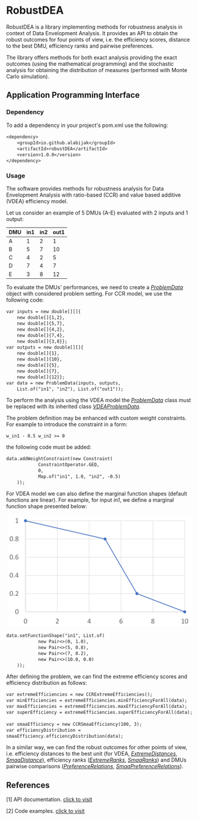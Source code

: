 # RobustDEA

RobustDEA is a library implementing methods for robustness analysis in context of Data Envelopment Analysis.
It provides an API to obtain the robust outcomes for four points of view, i.e. the efficiency
scores, distance to the best DMU, efficiency ranks and pairwise preferences.

The library offers methods for both exact analysis providing the exact outcomes (using the mathematical programming)
and the stochastic analysis for obtaining the distribution of measures (performed with Monte Carlo simulation).

## Application Programming Interface

### Dependency

To add a dependency in your project's pom.xml use the following:

    <dependency>
        <groupId>io.github.alabijak</groupId>
        <artifactId>robustDEA</artifactId>
        <version>1.0.0</version>
    </dependency>

### Usage

The software provides methods for robustness analysis for Data Envelopment Analysis with ratio-based (CCR)
and value based additive (VDEA) efficiency model.

Let us consider an example of 5 DMUs (A-E) evaluated with 2 inputs and 1 output:

| DMU | in1 | in2 | out1 |
|-----|-----|-----|------|
| A   | 1   | 2   | 1    |
| B   | 5   | 7   | 10   |
| C   | 4   | 2   | 5    |
| D   | 7   | 4   | 7    |
| E   | 3   | 8   | 12   |

To evaluate the DMUs' performances, we need to create a
_[ProblemData](https://alabijak.github.io/robustDEA/put/dea/robustness/ProblemData.html)_
object with considered problem setting. For CCR model, we use the following code:

    var inputs = new double[][]{
        new double[]{1,2},
        new double[]{5,7},
        new double[]{4,2},
        new double[]{7,4},
        new double[]{3,8}};
    var outputs = new double[][]{
        new double[]{1},
        new double[]{10},
        new double[]{5},
        new double[]{7},
        new double[]{12}};
    var data = new ProblemData(inputs, outputs, 
        List.of("in1", "in2"), List.of("out1"));

To perform the analysis using the VDEA model
the _[ProblemData](https://alabijak.github.io/robustDEA/put/dea/robustness/ProblemData.html)_ class must be
replaced
with
its inherited class
_[VDEAProblemData](https://alabijak.github.io/robustDEA/put/dea/robustness/VDEAProblemData.html)_.

The problem definition may be enhanced with custom weight constraints. For example to
introduce the constraint in a form:

    w_in1 - 0.5 w_in2 >= 0

the following code must be added:

    data.addWeightConstraint(new Constraint(
                ConstraintOperator.GEQ,
                0,
                Map.of("in1", 1.0, "in2", -0.5)
        ));

For VDEA model we can also define the marginal function shapes (default functions are linear).
For example, for input _in1_, we define a marginal function shape presented below:

<img src="doc/in1.png" alt="marginal function shape for in1" width="500"/>

    data.setFunctionShape("in1", List.of(
                new Pair<>(0, 1.0),
                new Pair<>(5, 0.8),
                new Pair<>(7, 0.2),
                new Pair<>(10.0, 0.0)
        ));

After defining the problem, we can find the extreme efficiency scores and efficiency distribution
as follows:

    var extremeEfficiencies = new CCRExtremeEfficiencies();
    var minEfficiencies = extremeEfficiencies.minEfficiencyForAll(data);
    var maxEfficiencies = extremeEfficiencies.maxEfficiencyForAll(data);
    var superEfficiency = extremeEfficiencies.superEfficiencyForAll(data);
    
    var smaaEfficiency = new CCRSmaaEfficiency(100, 3);
    var efficiencyDistribution = smaaEfficiency.efficiencyDistribution(data);

In a similar way, we can find the robust outcomes for other points of view, i.e.
efficiency distances to the best unit (for VDEA,
_[ExtremeDistances](https://alabijak.github.io/robustDEA/put/dea/robustness/ExtremeDistances.html)_,
_[SmaaDistance](https://alabijak.github.io/robustDEA/put/dea/robustness/SmaaDistance.html)_), efficiency
ranks (_[ExtremeRanks](https://alabijak.github.io/robustDEA/put/dea/robustness/ExtremeRanks.html)_,
_[SmaaRanks](https://alabijak.github.io/robustDEA/put/dea/robustness/SmaaRanks.html)_)
and DMUs pairwise comparisons
(_[PreferenceRelations](https://alabijak.github.io/robustDEA/put/dea/robustness/PreferenceRelations.html)_,
_[SmaaPreferenceRelations](https://alabijak.github.io/robustDEA/put/dea/robustness/SmaaPreferenceRelations.html)_).

## References

[1] API documentation. [click to visit](https://alabijak.github.io/robustDEA)

[2] Code examples. [click to visit](https://github.com/alabijak/robustDEA-examples)
